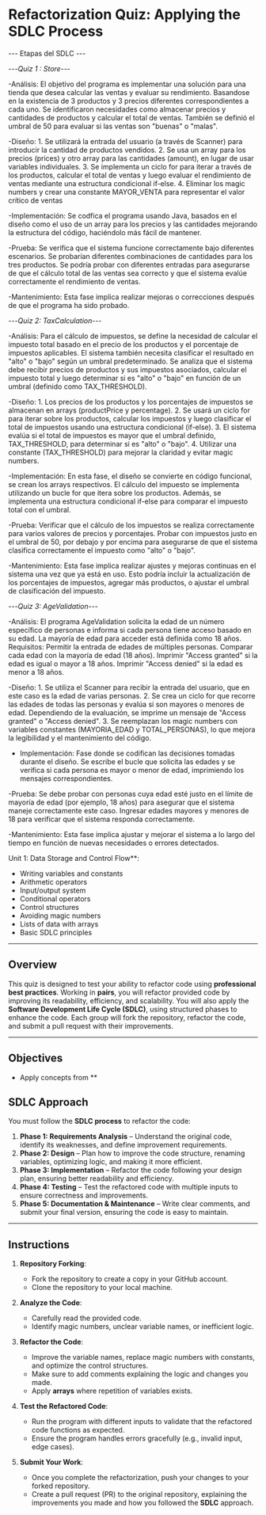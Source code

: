 
# Refactorization Quiz: Applying the SDLC Process


--- Etapas del SDLC ---

---*Quiz 1 : Store*---

   -Análisis: El objetivo del programa es implementar una solución para una tienda que desea calcular las ventas y evaluar su rendimiento. Basandose en la existencia de 3 productos y 3 precios diferentes correspondientes a cada uno. Se identificaron necesidades como almacenar precios y cantidades de productos y calcular el total de ventas. También se definió el umbral de 50 para evaluar si las ventas son "buenas" o "malas".

   -Diseño: 
      1. Se utilizará la entrada del usuario (a través de Scanner) para introducir la cantidad de productos vendidos.
      2. Se usa un array para los precios (prices) y otro array para las cantidades (amount), en lugar de usar variables individuales.
      3. Se implementa un ciclo for para iterar a través de los productos, calcular el total de ventas y luego evaluar el rendimiento de ventas mediante una estructura condicional if-else.
      4. Eliminar los magic numbers y crear una constante MAYOR_VENTA para representar el valor crítico de ventas
   
   -Implementación: Se codfica el programa usando Java, basados en el diseño como el uso de un array para los precios y las cantidades mejorando la estructura del código, haciéndolo más fácil de mantener.

   -Prueba: Se verifica que el sistema funcione correctamente bajo diferentes escenarios. Se probarían diferentes combinaciones de cantidades para los tres productos. Se podría probar con diferentes entradas para asegurarse de que el cálculo total de las ventas sea correcto y que el sistema evalúe correctamente el rendimiento de ventas.

   -Mantenimiento: Esta fase implica realizar mejoras o correcciones después de que el programa ha sido probado.


---*Quiz 2: TaxCalculation*---

   -Análisis: Para el cálculo de impuestos, se define la necesidad de calcular el impuesto total basado en el precio de los productos y el porcentaje de impuestos aplicables. El sistema también necesita clasificar el resultado en "alto" o "bajo" según un umbral predeterminado. Se analiza que el sistema debe recibir precios de productos y sus impuestos asociados, calcular el impuesto total y luego determinar si es "alto" o "bajo" en función de un umbral (definido como TAX_THRESHOLD).

   -Diseño: 
      1. Los precios de los productos y los porcentajes de impuestos se almacenan en arrays (productPrice y percentage).
      2. Se usará un ciclo for para iterar sobre los productos, calcular los impuestos y luego clasificar el total de impuestos usando una estructura condicional (if-else).
      3. El sistema evalúa si el total de impuestos es mayor que el umbral definido, TAX_THRESHOLD, para determinar si es "alto" o "bajo".
      4. Utilizar una constante (TAX_THRESHOLD) para mejorar la claridad y evitar magic numbers.

   -Implementación: En esta fase, el diseño se convierte en código funcional, se crean los arrays respectivos. El cálculo del impuesto se implementa utilizando un bucle for que itera sobre los productos. Además, se implementa una estructura condicional if-else para comparar el impuesto total con el umbral.

   -Prueba: Verificar que el cálculo de los impuestos se realiza correctamente para varios valores de precios y porcentajes. Probar con impuestos justo en el umbral de 50, por debajo y por encima para asegurarse de que el sistema clasifica correctamente el impuesto como "alto" o "bajo".

   -Mantenimiento: Esta fase implica realizar ajustes y mejoras continuas en el sistema una vez que ya está en uso. Esto podría incluir la actualización de los porcentajes de impuestos, agregar más productos, o ajustar el umbral de clasificación del impuesto.


---*Quiz 3: AgeValidation*---

   -Análisis: El programa AgeValidation solicita la edad de un número específico de personas e informa si cada persona tiene acceso basado en su edad. La mayoría de edad para acceder está definida como 18 años. 
   Requisitos: Permitir la entrada de edades de múltiples personas. Comparar cada edad con la mayoría de edad (18 años). Imprimir "Access granted" si la edad es igual o mayor a 18 años. Imprimir "Access denied" si la edad es menor a 18 años.

   -Diseño: 
      1. Se utiliza el Scanner para recibir la entrada del usuario, que en este caso es la edad de varias personas.
      2. Se crea un ciclo for que recorre las edades de todas las personas y evalúa si son mayores o menores de edad. Dependiendo de la evaluación, se imprime un mensaje de "Access granted" o "Access denied".
      3. Se reemplazan los magic numbers con variables constantes (MAYORIA_EDAD y TOTAL_PERSONAS), lo que mejora la legibilidad y el mantenimiento del código.

   - Implementación: Fase donde se codifican las decisiones tomadas durante el diseño. Se escribe el bucle que solicita las edades y se verifica si cada persona es mayor o menor de edad, imprimiendo los mensajes correspondientes.

   -Prueba: Se debe probar con personas cuya edad esté justo en el límite de mayoría de edad (por ejemplo, 18 años) para asegurar que el sistema maneje correctamente este caso. Ingresar edades mayores y menores de 18 para verificar que el sistema responda correctamente.
   
   -Mantenimiento: Esta fase implica ajustar y mejorar el sistema a lo largo del tiempo en función de nuevas necesidades o errores detectados.

Unit 1: Data Storage and Control Flow**:
  - Writing variables and constants
  - Arithmetic operators
  - Input/output system
  - Conditional operators
  - Control structures
  - Avoiding magic numbers
  - Lists of data with arrays
  - Basic SDLC principles

---


## Overview

This quiz is designed to test your ability to refactor code using **professional best practices**. Working in **pairs**, you will refactor provided code by improving its readability, efficiency, and scalability. You will also apply the **Software Development Life Cycle (SDLC)**, using structured phases to enhance the code. Each group will fork the repository, refactor the code, and submit a pull request with their improvements.

---

## Objectives

- Apply concepts from **
## SDLC Approach

You must follow the **SDLC process** to refactor the code:

1. **Phase 1: Requirements Analysis** – Understand the original code, identify its weaknesses, and define improvement requirements.
2. **Phase 2: Design** – Plan how to improve the code structure, renaming variables, optimizing logic, and making it more efficient.
3. **Phase 3: Implementation** – Refactor the code following your design plan, ensuring better readability and efficiency.
4. **Phase 4: Testing** – Test the refactored code with multiple inputs to ensure correctness and improvements.
5. **Phase 5: Documentation & Maintenance** – Write clear comments, and submit your final version, ensuring the code is easy to maintain.

---

## Instructions

1. **Repository Forking**:
   - Fork the repository to create a copy in your GitHub account.
   - Clone the repository to your local machine.

2. **Analyze the Code**:
   - Carefully read the provided code.
   - Identify magic numbers, unclear variable names, or inefficient logic.

3. **Refactor the Code**:
   - Improve the variable names, replace magic numbers with constants, and optimize the control structures.
   - Make sure to add comments explaining the logic and changes you made.
   - Apply **arrays** where repetition of variables exists.

4. **Test the Refactored Code**:
   - Run the program with different inputs to validate that the refactored code functions as expected.
   - Ensure the program handles errors gracefully (e.g., invalid input, edge cases).

5. **Submit Your Work**:
   - Once you complete the refactorization, push your changes to your forked repository.
   - Create a pull request (PR) to the original repository, explaining the improvements you made and how you followed the **SDLC** approach.





